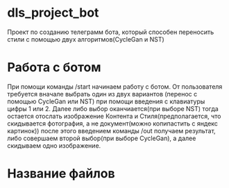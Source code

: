 # dls_project_bot
Проект по созданию телеграмм бота, который способен переносить стили с помощью двух алгоритмов(CycleGan и NST)
# Работа с ботом
При помощи команды /start начинаем работу с ботом. От пользователя требуется вначале выбрать один из двух вариантов (перенос с помощью CycleGan или NST) при помощи введения с клавиатуры цифры 1 или 2. Далее либо выбор оканчиается(при выборе NST) тогда остается отослать изображение Контента и Стиля(предполагается, что скидывается фотография, а не документ(можно копипастить с яндекс картинок)) после этого введением команды /out получаем результат, либо совершаем второй выбор(при выборе CycleGan), а далее скидываем одно изображение.
# Название файлов 
